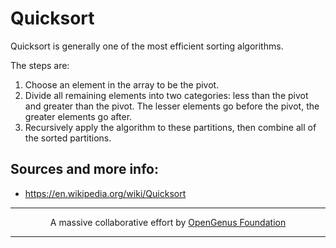 # Quicksort

Quicksort is generally one of the most efficient sorting algorithms. 

The steps are:

1. Choose an element in the array to be the pivot.
2. Divide all remaining elements into two categories: less than the pivot and greater than the pivot. The lesser elements go before the pivot, the greater elements go after.
3. Recursively apply the algorithm to these partitions, then combine all of the sorted partitions.

## Sources and more info:

- https://en.wikipedia.org/wiki/Quicksort

---

<p align="center">
	A massive collaborative effort by <a href="https://github.com/OpenGenus/cosmos">OpenGenus Foundation</a> 
</p>

---
